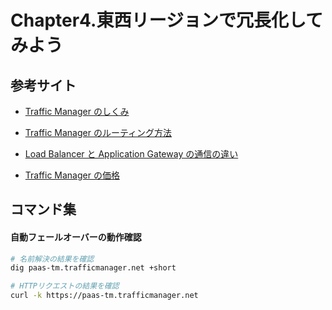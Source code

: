 # Chapter4.東西リージョンで冗長化してみよう

## 参考サイト

- [Traffic Manager のしくみ](https://learn.microsoft.com/ja-jp/azure/traffic-manager/traffic-manager-how-it-works)

- [Traffic Manager のルーティング方法](https://learn.microsoft.com/ja-jp/azure/traffic-manager/traffic-manager-routing-methods)

- [Load Balancer と Application Gateway の通信の違い](https://learn.microsoft.com/ja-jp/archive/blogs/jpaztech/lb_appgw_traffic_different)

- [Traffic Manager の価格](https://azure.microsoft.com/ja-jp/pricing/details/traffic-manager/)


## コマンド集

#### 自動フェールオーバーの動作確認
```bash
# 名前解決の結果を確認
dig paas-tm.trafficmanager.net +short

# HTTPリクエストの結果を確認
curl -k https://paas-tm.trafficmanager.net
```
